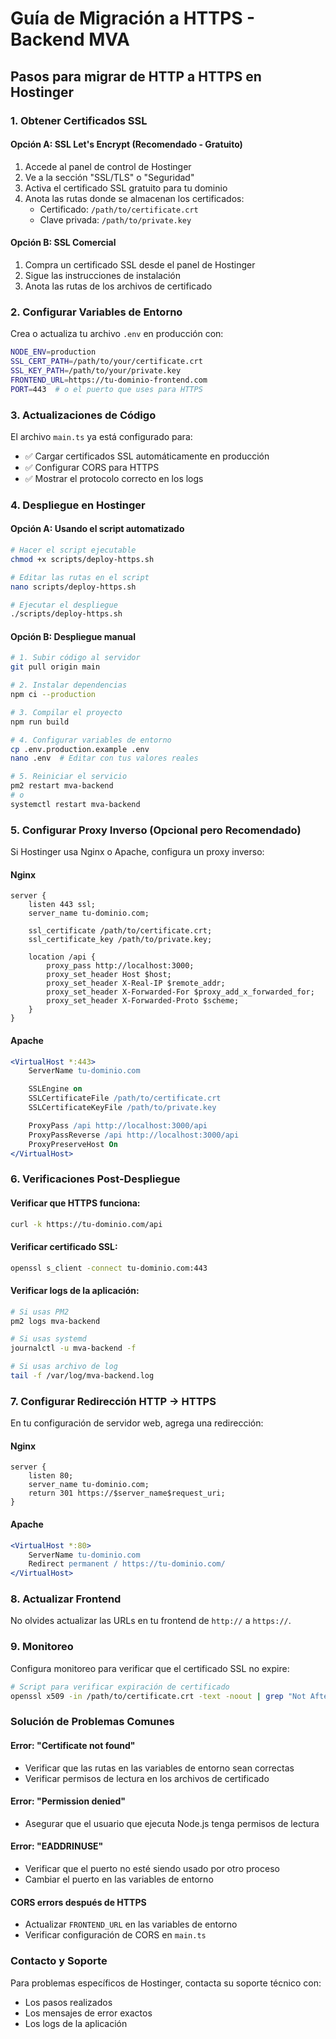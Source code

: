 # Guía de Migración a HTTPS - Backend MVA

## Pasos para migrar de HTTP a HTTPS en Hostinger

### 1. Obtener Certificados SSL

#### Opción A: SSL Let's Encrypt (Recomendado - Gratuito)

1. Accede al panel de control de Hostinger
2. Ve a la sección "SSL/TLS" o "Seguridad"
3. Activa el certificado SSL gratuito para tu dominio
4. Anota las rutas donde se almacenan los certificados:
   - Certificado: `/path/to/certificate.crt`
   - Clave privada: `/path/to/private.key`

#### Opción B: SSL Comercial

1. Compra un certificado SSL desde el panel de Hostinger
2. Sigue las instrucciones de instalación
3. Anota las rutas de los archivos de certificado

### 2. Configurar Variables de Entorno

Crea o actualiza tu archivo `.env` en producción con:

```bash
NODE_ENV=production
SSL_CERT_PATH=/path/to/your/certificate.crt
SSL_KEY_PATH=/path/to/your/private.key
FRONTEND_URL=https://tu-dominio-frontend.com
PORT=443  # o el puerto que uses para HTTPS
```

### 3. Actualizaciones de Código

El archivo `main.ts` ya está configurado para:

- ✅ Cargar certificados SSL automáticamente en producción
- ✅ Configurar CORS para HTTPS
- ✅ Mostrar el protocolo correcto en los logs

### 4. Despliegue en Hostinger

#### Opción A: Usando el script automatizado

```bash
# Hacer el script ejecutable
chmod +x scripts/deploy-https.sh

# Editar las rutas en el script
nano scripts/deploy-https.sh

# Ejecutar el despliegue
./scripts/deploy-https.sh
```

#### Opción B: Despliegue manual

```bash
# 1. Subir código al servidor
git pull origin main

# 2. Instalar dependencias
npm ci --production

# 3. Compilar el proyecto
npm run build

# 4. Configurar variables de entorno
cp .env.production.example .env
nano .env  # Editar con tus valores reales

# 5. Reiniciar el servicio
pm2 restart mva-backend
# o
systemctl restart mva-backend
```

### 5. Configurar Proxy Inverso (Opcional pero Recomendado)

Si Hostinger usa Nginx o Apache, configura un proxy inverso:

#### Nginx

```nginx
server {
    listen 443 ssl;
    server_name tu-dominio.com;

    ssl_certificate /path/to/certificate.crt;
    ssl_certificate_key /path/to/private.key;

    location /api {
        proxy_pass http://localhost:3000;
        proxy_set_header Host $host;
        proxy_set_header X-Real-IP $remote_addr;
        proxy_set_header X-Forwarded-For $proxy_add_x_forwarded_for;
        proxy_set_header X-Forwarded-Proto $scheme;
    }
}
```

#### Apache

```apache
<VirtualHost *:443>
    ServerName tu-dominio.com

    SSLEngine on
    SSLCertificateFile /path/to/certificate.crt
    SSLCertificateKeyFile /path/to/private.key

    ProxyPass /api http://localhost:3000/api
    ProxyPassReverse /api http://localhost:3000/api
    ProxyPreserveHost On
</VirtualHost>
```

### 6. Verificaciones Post-Despliegue

#### Verificar que HTTPS funciona:

```bash
curl -k https://tu-dominio.com/api
```

#### Verificar certificado SSL:

```bash
openssl s_client -connect tu-dominio.com:443
```

#### Verificar logs de la aplicación:

```bash
# Si usas PM2
pm2 logs mva-backend

# Si usas systemd
journalctl -u mva-backend -f

# Si usas archivo de log
tail -f /var/log/mva-backend.log
```

### 7. Configurar Redirección HTTP → HTTPS

En tu configuración de servidor web, agrega una redirección:

#### Nginx

```nginx
server {
    listen 80;
    server_name tu-dominio.com;
    return 301 https://$server_name$request_uri;
}
```

#### Apache

```apache
<VirtualHost *:80>
    ServerName tu-dominio.com
    Redirect permanent / https://tu-dominio.com/
</VirtualHost>
```

### 8. Actualizar Frontend

No olvides actualizar las URLs en tu frontend de `http://` a `https://`.

### 9. Monitoreo

Configura monitoreo para verificar que el certificado SSL no expire:

```bash
# Script para verificar expiración de certificado
openssl x509 -in /path/to/certificate.crt -text -noout | grep "Not After"
```

### Solución de Problemas Comunes

#### Error: "Certificate not found"

- Verificar que las rutas en las variables de entorno sean correctas
- Verificar permisos de lectura en los archivos de certificado

#### Error: "Permission denied"

- Asegurar que el usuario que ejecuta Node.js tenga permisos de lectura

#### Error: "EADDRINUSE"

- Verificar que el puerto no esté siendo usado por otro proceso
- Cambiar el puerto en las variables de entorno

#### CORS errors después de HTTPS

- Actualizar `FRONTEND_URL` en las variables de entorno
- Verificar configuración de CORS en `main.ts`

### Contacto y Soporte

Para problemas específicos de Hostinger, contacta su soporte técnico con:

- Los pasos realizados
- Los mensajes de error exactos
- Los logs de la aplicación
